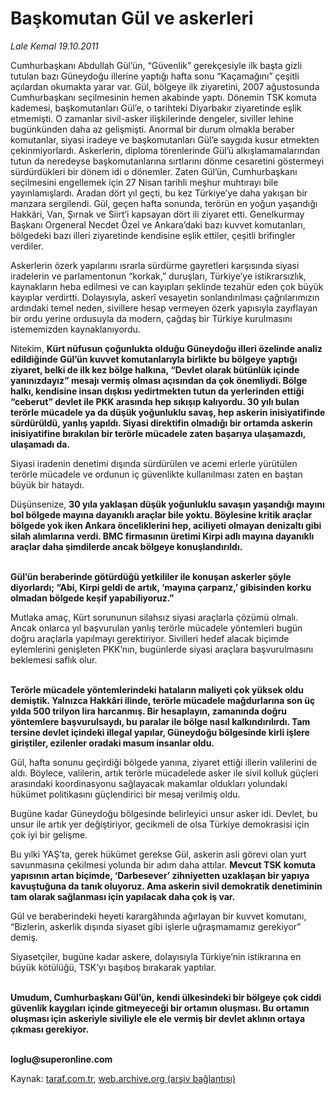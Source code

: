 # Başkomutan Gül ve askerleri

*Lale Kemal 19.10.2011*

<div class="yazi"><p>Cumhurbaşkanı Abdullah Gül’ün, “Güvenlik” gerekçesiyle ilk başta gizli tutulan bazı Güneydoğu illerine yaptığı hafta sonu “Kaçamağını” çeşitli açılardan okumakta yarar var. Gül, bölgeye ilk ziyaretini, 2007 ağustosunda Cumhurbaşkanı seçilmesinin hemen akabinde yaptı. Dönemin TSK komuta kademesi, başkomutanları Gül’e, o tarihteki Diyarbakır ziyaretinde eşlik etmemişti. O zamanlar sivil-asker ilişkilerinde dengeler, siviller lehine bugünkünden daha az gelişmişti. Anormal bir durum olmakla beraber komutanlar, siyasi iradeye ve başkomutanları Gül’e saygıda kusur etmekten çekinmiyorlardı. Askerlerin, diploma törenlerinde Gül’ü alkışlamamalarından tutun da neredeyse başkomutanlarına sırtlarını dönme cesaretini göstermeyi sürdürdükleri bir dönem idi o dönemler. Zaten Gül’ün, Cumhurbaşkanı seçilmesini engellemek için 27 Nisan tarihli meşhur muhtırayı bile yayınlamışlardı. Aradan dört yıl geçti, bu kez Türkiye’ye daha yakışan bir manzara sergilendi. Gül, geçen hafta sonunda, terörün en yoğun yaşandığı Hakkâri, Van, Şırnak ve Siirt’i kapsayan dört ili ziyaret etti. Genelkurmay Başkanı Orgeneral Necdet Özel ve Ankara’daki bazı kuvvet komutanları, bölgedeki bazı illeri ziyaretinde kendisine eşlik ettiler, çeşitli brifingler verdiler. </p>
<p>Askerlerin özerk yapılarını ısrarla sürdürme gayretleri karşısında siyasi iradelerin ve parlamentonun “korkak,” duruşları, Türkiye’ye istikrarsızlık, kaynakların heba edilmesi ve can kayıpları şeklinde tezahür eden çok büyük kayıplar verdirtti. Dolayısıyla, askerî vesayetin sonlandırılması çağrılarımızın ardındaki temel neden, sivillere hesap vermeyen özerk yapısıyla zayıflayan bir ordu yerine ordusuyla da modern, çağdaş bir Türkiye kurulmasını istememizden kaynaklanıyordu. </p>
<p>Nitekim, <b>Kürt nüfusun çoğunlukta olduğu Güneydoğu illeri özelinde analiz edildiğinde Gül’ün kuvvet komutanlarıyla birlikte bu bölgeye yaptığı ziyaret, belki de ilk kez bölge halkına, “Devlet olarak bütünlük içinde yanınızdayız” mesajı vermiş olması açısından da çok önemliydi. Bölge halkı, kendisine insan dışkısı yedirtmekten tutun da yerlerinden ettiği “ceberut” devlet ile PKK arasında hep sıkışıp kalıyordu. 30 yılı bulan terörle mücadele ya da düşük yoğunluklu savaş, hep askerin inisiyatifinde sürdürüldü, yanlış yapıldı. Siyasi direktifin olmadığı bir ortamda askerin inisiyatifine bırakılan bir terörle mücadele zaten başarıya ulaşamazdı, ulaşamadı da. </b></p>
<p>Siyasi iradenin denetimi dışında sürdürülen ve acemi erlerle yürütülen terörle mücadele ve ordunun iç güvenlikte kullanılması zaten en baştan büyük bir hataydı. </p>
<p>Düşünsenize, <b>30 yıla yaklaşan düşük yoğunluklu savaşın yaşandığı mayını bol bölgede mayına dayanıklı araçlar bile yoktu. Böylesine kritik araçlar bölgede yok iken Ankara önceliklerini hep, aciliyeti olmayan denizaltı gibi silah alımlarına verdi. BMC firmasının üretimi Kirpi adlı mayına dayanıklı araçlar daha şimdilerde ancak bölgeye konuşlandırıldı. </b></p>
<p><b><br/>Gül’ün beraberinde götürdüğü yetkililer ile konuşan askerler şöyle diyorlardı; “Abi, Kirpi geldi de artık, ‘mayına çarparız,’ gibisinden korku olmadan bölgede keşif yapabiliyoruz.” </b></p>
<p>Mutlaka amaç, Kürt sorununun silahsız siyasi araçlarla çözümü olmalı. Ancak onlarca yıl başvurulan yanlış terörle mücadele yöntemleri bugün doğru araçlarla yapılmayı gerektiriyor. Sivilleri hedef alacak biçimde eylemlerini genişleten PKK’nın, bugünlerde siyasi araçlara başvurulmasını beklemesi saflık olur. </p>
<p><b><br/>Terörle mücadele yöntemlerindeki hataların maliyeti çok yüksek oldu demiştik. Yalnızca Hakkâri ilinde, terörle mücadele mağdurlarına son üç yılda 500 trilyon lira harcanmış. Bir hesaplayın, zamanında doğru yöntemlere başvurulsaydı, bu paralar ile bölge nasıl kalkındırılırdı. Tam tersine devlet içindeki illegal yapılar, Güneydoğu bölgesinde kirli işlere giriştiler, ezilenler oradaki masum insanlar oldu.</b></p>
<p>Gül, hafta sonunu geçirdiği bölgede yanına, ziyaret ettiği illerin valilerini de aldı. Böylece, valilerin, artık terörle mücadelede asker ile sivil kolluk güçleri arasındaki koordinasyonu sağlayacak makamlar oldukları yolundaki hükümet politikasını güçlendirici bir mesaj verilmiş oldu. </p>
<p>Bugüne kadar Güneydoğu bölgesinde belirleyici unsur asker idi. Devlet, bu unsur ile artık yer değiştiriyor, gecikmeli de olsa Türkiye demokrasisi için çok iyi bir gelişme. </p>
<p>Bu yılki YAŞ’ta, gerek hükümet gerekse Gül, askerin asli görevi olan yurt savunmasına çekilmesi yolunda bir adım daha attılar. <b>Mevcut TSK komuta yapısının artan biçimde, ‘Darbesever’ zihniyetten uzaklaşan bir yapıya kavuştuğuna da tanık oluyoruz. Ama askerin sivil demokratik denetiminin tam olarak sağlanması için yapılacak daha çok iş var. </b></p>
<p>Gül ve beraberindeki heyeti karargâhında ağırlayan bir kuvvet komutanı, “Bizlerin, askerlik dışında siyaset gibi işlerle uğraşmamamız gerekiyor” demiş. </p>
<p>Siyasetçiler, bugüne kadar askere, dolayısıyla Türkiye’nin istikrarına en büyük kötülüğü, TSK’yı başıboş bırakarak yaptılar. </p>
<p><b><br/>Umudum, Cumhurbaşkanı Gül’ün, kendi ülkesindeki bir bölgeye çok ciddi güvenlik kaygıları içinde gitmeyeceği bir ortamın oluşması. Bu ortamın oluşması için askeriyle siviliyle ele ele vermiş bir devlet aklının ortaya çıkması gerekiyor. </b></p>
<p><b><br/>loglu@superonline.com</b></p>
</div>

Kaynak: [taraf.com.tr](http://www.taraf.com.tr/lale-kemal/makale-baskomutan-gul-ve-askerleri.htm), [web.archive.org (arşiv bağlantısı)](http://web.archive.org/web/20130817050404/http://www.taraf.com.tr/lale-kemal/makale-baskomutan-gul-ve-askerleri.htm)
